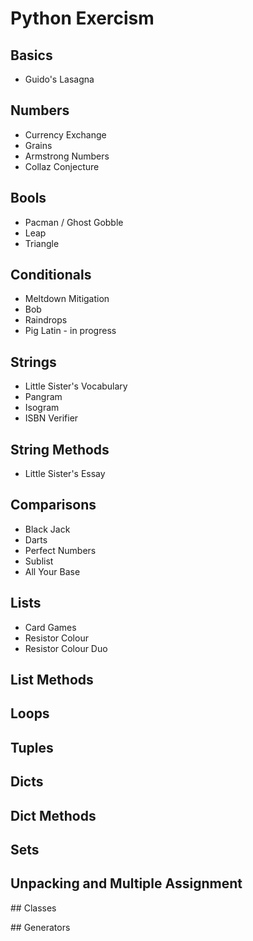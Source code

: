 # Python Exercism

## Basics

- Guido's Lasagna

## Numbers

- Currency Exchange
- Grains
- Armstrong Numbers
- Collaz Conjecture

## Bools

- Pacman / Ghost Gobble
- Leap
- Triangle

## Conditionals

- Meltdown Mitigation
- Bob
- Raindrops
- Pig Latin - in progress

## Strings

- Little Sister's Vocabulary
- Pangram
- Isogram
- ISBN Verifier

## String Methods

- Little Sister's Essay

## Comparisons

- Black Jack
- Darts
- Perfect Numbers
- Sublist
- All Your Base

## Lists

- Card Games
- Resistor Colour
- Resistor Colour Duo

## List Methods

## Loops

## Tuples

## Dicts

## Dict Methods

## Sets

## Unpacking and Multiple Assignment

## Classes

## Generators
